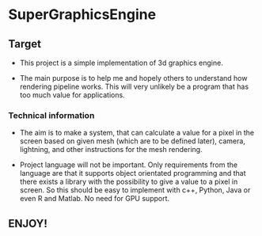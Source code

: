 # SuperGraphicsEngine

## Target

- This project is a simple implementation of 3d graphics engine.

- The main purpose is to help me and hopely others to understand how rendering pipeline works. This will very unlikely be a program that has too much value for applications.

### Technical information

- The aim is to make a system, that can calculate a value for a pixel in the screen based on given mesh (which are to be defined later), camera, lightning, and other instructions for the mesh rendering.

- Project language will not be important. Only requirements from the language are that it supports object orientated programming and that there exists a library with the possibility to give a value to a pixel in screen. So this should be easy to implement with c++, Python, Java or even R and Matlab. No need for GPU support.

## ENJOY!
